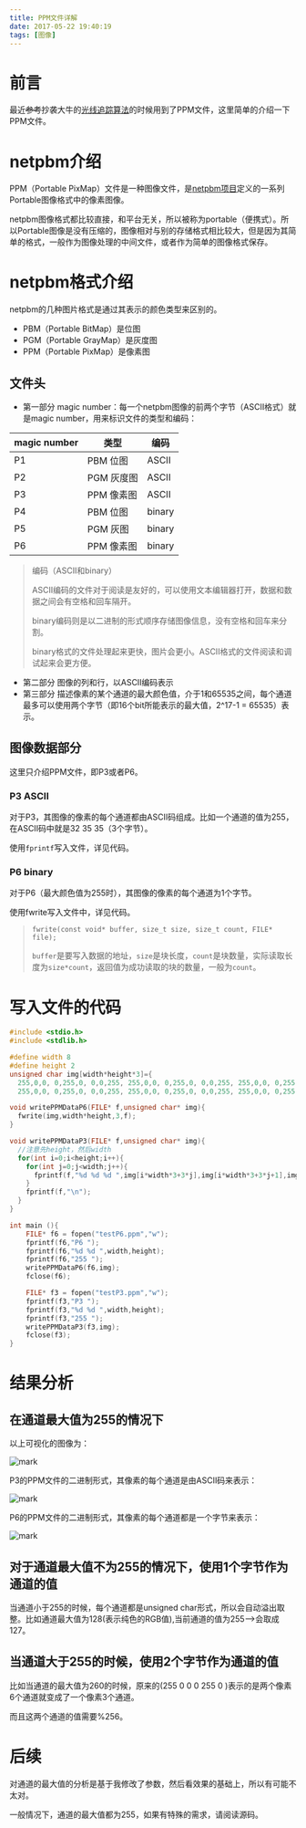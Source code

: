 ```yaml
---
title: PPM文件详解
date: 2017-05-22 19:40:19
tags: [图像]
---
```


# 前言
最近~~参考~~抄袭大牛的[光线追踪算法](http://www.kevinbeason.com/smallpt/)的时候用到了PPM文件，这里简单的介绍一下PPM文件。

# netpbm介绍
PPM（Portable PixMap）文件是一种图像文件，是[netpbm项目](https://en.wikipedia.org/wiki/Netpbm)定义的一系列Portable图像格式中的像素图像。

netpbm图像格式都比较直接，和平台无关，所以被称为portable（便携式）。所以Portable图像是没有压缩的，图像相对与别的存储格式相比较大，但是因为其简单的格式，一般作为图像处理的中间文件，或者作为简单的图像格式保存。
<!-- more -->
# netpbm格式介绍
netpbm的几种图片格式是通过其表示的颜色类型来区别的。
- PBM（Portable BitMap）是位图
- PGM（Portable GrayMap）是灰度图
- PPM（Portable PixMap）是像素图

## 文件头
- 第一部分 magic number：每一个netpbm图像的前两个字节（ASCII格式）就是magic number，用来标识文件的类型和编码：

| magic number  | 类型   | 编码  |
| ------------ | ------------ | ------------ |
| P1  | PBM 位图  | ASCII  |
| P2  | PGM 灰度图  |  ASCII |
| P3  | PPM 像素图   | ASCII  |
| P4  | PBM 位图    | binary  |
| P5  | PGM 灰图    | binary  |
| P6  | PPM 像素图    | binary  |

> 编码（ASCII和binary）
>
> ASCII编码的文件对于阅读是友好的，可以使用文本编辑器打开，数据和数据之间会有空格和回车隔开。
>
> binary编码则是以二进制的形式顺序存储图像信息，没有空格和回车来分割。
>
> binary格式的文件处理起来更快，图片会更小。ASCII格式的文件阅读和调试起来会更方便。

- 第二部分 图像的列和行，以ASCII编码表示
- 第三部分 描述像素的某个通道的最大颜色值，介于1和65535之间，每个通道最多可以使用两个字节（即16个bit所能表示的最大值，2^17-1 = 65535）表示。

## 图像数据部分
这里只介绍PPM文件，即P3或者P6。
### P3 ASCII
对于P3，其图像的像素的每个通道都由ASCII码组成。比如一个通道的值为255，在ASCII码中就是32 35 35（3个字节）。

使用`fprintf`写入文件，详见代码。

### P6 binary
对于P6（最大颜色值为255时），其图像的像素的每个通道为1个字节。

使用fwrite写入文件中，详见代码。

> `fwrite(const void* buffer, size_t size, size_t count, FILE* file);`
>
> `buffer`是要写入数据的地址，`size`是块长度，`count`是块数量，实际读取长度为`size*count`，返回值为成功读取的块的数量，一般为`count`。

# 写入文件的代码

``` C++
#include <stdio.h>
#include <stdlib.h>

#define width 8
#define height 2
unsigned char img[width*height*3]={
  255,0,0, 0,255,0, 0,0,255, 255,0,0, 0,255,0, 0,0,255, 255,0,0, 0,255,0,
  255,0,0, 0,255,0, 0,0,255, 255,0,0, 0,255,0, 0,0,255, 255,0,0, 0,255,0};

void writePPMDataP6(FILE* f,unsigned char* img){
  fwrite(img,width*height,3,f);
}

void writePPMDataP3(FILE* f,unsigned char* img){
  //注意先height，然后width
  for(int i=0;i<height;i++){
    for(int j=0;j<width;j++){
      fprintf(f,"%d %d %d ",img[i*width*3+3*j],img[i*width*3+3*j+1],img[i*width*3+3*j+2]);
    }
    fprintf(f,"\n");
  }
}

int main (){
    FILE* f6 = fopen("testP6.ppm","w");
    fprintf(f6,"P6 ");
    fprintf(f6,"%d %d ",width,height);
    fprintf(f6,"255 ");
    writePPMDataP6(f6,img);
    fclose(f6);

    FILE* f3 = fopen("testP3.ppm","w");
    fprintf(f3,"P3 ");
    fprintf(f3,"%d %d ",width,height);
    fprintf(f3,"255 ");
    writePPMDataP3(f3,img);
    fclose(f3);
}

```

# 结果分析

## 在通道最大值为255的情况下

以上可视化的图像为：

![mark](http://o9z9uibed.bkt.clouddn.com/image/20170530/123858882.png?imageslim)

P3的PPM文件的二进制形式，其像素的每个通道是由ASCII码来表示：

![mark](http://o9z9uibed.bkt.clouddn.com/image/20170530/214716908.png?imageslim)

P6的PPM文件的二进制形式，其像素的每个通道都是一个字节来表示：

![mark](http://o9z9uibed.bkt.clouddn.com/image/20170530/214145216.png?imageslim)

## 对于通道最大值不为255的情况下，使用1个字节作为通道的值
当通道小于255的时候，每个通道都是unsigned char形式，所以会自动溢出取整。比如通道最大值为128(表示纯色的RGB值),当前通道的值为255-->会取成127。

## 当通道大于255的时候，使用2个字节作为通道的值
比如当通道的最大值为260的时候，原来的(255 0 0   0 255 0 )表示的是两个像素6个通道就变成了一个像素3个通道。

而且这两个通道的值需要%256。

# 后续
对通道的最大值的分析是基于我修改了参数，然后看效果的基础上，所以有可能不太对。

一般情况下，通道的最大值都为255，如果有特殊的需求，请阅读源码。
